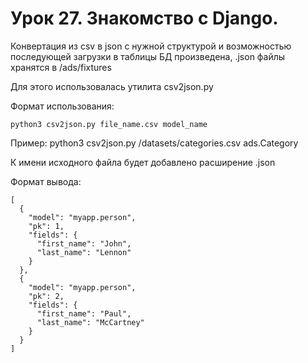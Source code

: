 # Урок 27. Знакомство с Django. 

Конвертация из csv в json c нужной структурой и возможностью 
последующей загрузки в таблицы БД произведена, .json файлы хранятся в /ads/fixtures

Для этого использовалась утилита csv2json.py

Формат использования:
```
python3 csv2json.py file_name.csv model_name
```

Пример:
python3 csv2json.py /datasets/categories.csv ads.Category

К имени исходного файла будет добавлено расширение .json

Формат вывода:
```
[
  {
    "model": "myapp.person",
    "pk": 1,
    "fields": {
      "first_name": "John",
      "last_name": "Lennon"
    }
  },
  {
    "model": "myapp.person",
    "pk": 2,
    "fields": {
      "first_name": "Paul",
      "last_name": "McCartney"
    }
  }
]
```

